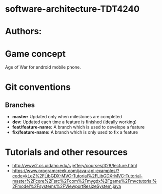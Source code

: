 # software-architecture-TDT4240

# Authors:

# Game concept
Age of War for android mobile phone.

# Git conventions
## Branches

* **master:** Updated only when milestones are completed
* **dev:** Updated each time a feature is finished (ideally working)
* **feat/feature-name:** A branch which is used to develope a feature
* **fix/feature-name:** A branch which is only used to fix a feature

# Tutorials and other resources
* http://www2.cs.uidaho.edu/~jeffery/courses/328/lecture.html
* https://www.programcreek.com/java-api-examples/?code=kLeZ%2FLibGDX-MVC-Tutorial%2FLibGDX-MVC-Tutorial-master%2Fcore%2Fsrc%2Fcom%2Fmygdx%2Fgame%2Fmvctutorial%2Fmodel%2Fsystems%2FViewportResizeSystem.java
